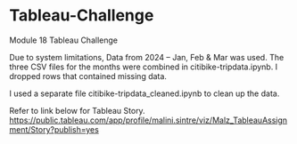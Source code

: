 # Tableau-Challenge
Module 18 Tableau Challenge

Due to system limitations, Data from 2024 – Jan, Feb & Mar was used.
The three CSV files for the months were combined in citibike-tripdata.ipynb.
I dropped rows that contained missing data.
 
I used a separate file citibike-tripdata_cleaned.ipynb to clean up the data.

Refer to link below for Tableau Story.
https://public.tableau.com/app/profile/malini.sintre/viz/Malz_TableauAssignment/Story?publish=yes
